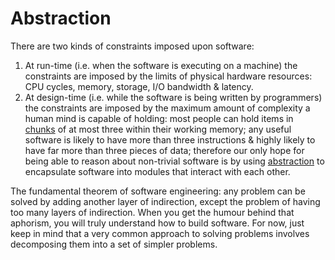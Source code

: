 # Abstraction

There are two kinds of constraints imposed upon software:
1. At run-time (i.e. when the software is executing on a machine) the constraints are imposed by the limits of physical hardware resources:
CPU cycles, memory, storage, I/O bandwidth & latency.
1. At design-time (i.e. while the software is being written by programmers) the constraints are imposed by the maximum amount of complexity a human mind is capable of holding:
most people can hold items in [chunks](https://en.wikipedia.org/wiki/Chunking_(psychology)) of at most three within their working memory;
any useful software is likely to have more than three instructions & highly likely to have far more than three pieces of data;
therefore our only hope for being able to reason about non-trivial software is by using [abstraction](https://tomstu.art/a-lever-for-the-mind)
to encapsulate software into modules that interact with each other.

The fundamental theorem of software engineering: any problem can be solved by adding another layer of indirection, 
except the problem of having too many layers of indirection. 
When you get the humour behind that aphorism, you will truly understand how to build software. 
For now, just keep in mind that a very common approach to solving problems involves decomposing them into a set of simpler problems.
